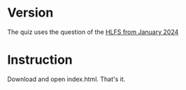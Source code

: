 # Version
The quiz uses the question of the [HLFS from January 2024](https://hlfs.hessen.de/sites/hlfs.hessen.de/files/2024-02/antwortkatalog_2024.pdf)


# Instruction
Download and open index.html. That's it.

